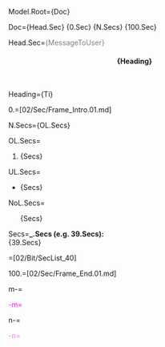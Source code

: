 Model.Root={Doc}

Doc={Head.Sec} {0.Sec} {N.Secs} {100.Sec}

Head.Sec=<font color="grey">{MessageToUser}</font><center><h4>{Heading}</h4></center><br>

Heading={Ti}

0.=[02/Sec/Frame_Intro.01.md]

N.Secs={OL.Secs}

OL.Secs=<ol><li>{Secs}</ol>

UL.Secs=<ul><li>{Secs}</ul>

NoL.Secs=<ul type="none"><li>{Secs}</ul>

Secs=<b>_.Secs (e.g. 39.Secs):</b><br> {39.Secs}

=[02/Bit/SecList_40]
    
100.=[02/Sec/Frame_End.01.md]

m-=<font color="magenta">

-m=</font>

n-=<font color="violet">

-n=</font>
